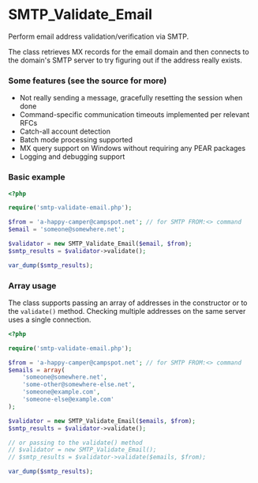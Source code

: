 # SMTP\_Validate\_Email

Perform email address validation/verification via SMTP.

The class retrieves MX records for the email domain and then connects to the
domain's SMTP server to try figuring out if the address really exists.

### Some features (see the source for more)

* Not really sending a message, gracefully resetting the session when done
* Command-specific communication timeouts implemented per relevant RFCs
* Catch-all account detection
* Batch mode processing supported
* MX query support on Windows without requiring any PEAR packages
* Logging and debugging support

### Basic example
```php
<?php

require('smtp-validate-email.php');

$from = 'a-happy-camper@campspot.net'; // for SMTP FROM:<> command
$email = 'someone@somewhere.net';

$validator = new SMTP_Validate_Email($email, $from);
$smtp_results = $validator->validate();

var_dump($smtp_results);
```

### Array usage
The class supports passing an array of addresses in the constructor or to the
`validate()` method. Checking multiple addresses on the same server uses
a single connection.
```php
<?php

require('smtp-validate-email.php');

$from = 'a-happy-camper@campspot.net'; // for SMTP FROM:<> command
$emails = array(
    'someone@somewhere.net',
    'some-other@somewhere-else.net',
    'someone@example.com',
    'someone-else@example.com'
);

$validator = new SMTP_Validate_Email($emails, $from);
$smtp_results = $validator->validate();

// or passing to the validate() method
// $validator = new SMTP_Validate_Email();
// $smtp_results = $validator->validate($emails, $from);

var_dump($smtp_results);
```
